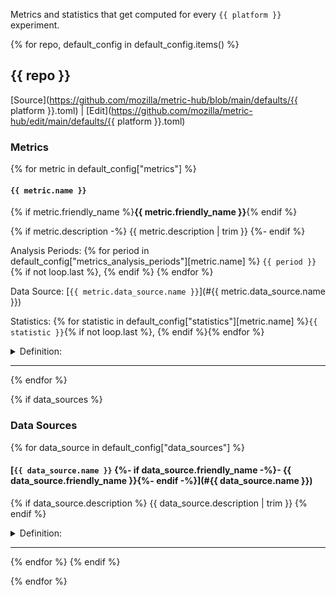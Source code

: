 Metrics and statistics that get computed for every `{{ platform }}` experiment.

{% for repo, default_config in default_config.items() %}

## {{ repo }}

[Source](https://github.com/mozilla/metric-hub/blob/main/defaults/{{ platform }}.toml)  |  [Edit](https://github.com/mozilla/metric-hub/edit/main/defaults/{{ platform }}.toml)

### Metrics

{% for metric in default_config["metrics"] %}

#### `{{ metric.name }}` 

{% if metric.friendly_name %}**{{ metric.friendly_name }}**{% endif %}

{% if metric.description -%}
{{ metric.description | trim }}
{%- endif %}

Analysis Periods: {% for period in default_config["metrics_analysis_periods"][metric.name] %} `{{ period }}` {% if not loop.last %}, {% endif %} {% endfor %}

Data Source: [`{{ metric.data_source.name }}`](#{{ metric.data_source.name }})

Statistics: {% for statistic in default_config["statistics"][metric.name] %}`{{ statistic }}`{% if not loop.last %}, {% endif %}{% endfor %}

<details>
<summary>Definition:</summary>

```sql
{{ metric.select_expression | trim }}
```
</details>


---
{% endfor %}

{% if data_sources %}
### Data Sources

{% for data_source in default_config["data_sources"] %}

#### [`{{ data_source.name }}` {%- if data_source.friendly_name -%}- {{ data_source.friendly_name }}{%- endif -%}](#{{ data_source.name }})

{% if data_source.description %}
{{ data_source.description | trim }}
{% endif %}

<details>
<summary>Definition:</summary>

```sql
{{ data_source._from_expr | trim }}
```
</details>

---
{% endfor %}
{% endif %}

{% endfor %}